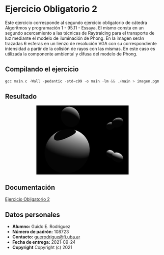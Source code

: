 # Ejercicio Obligatorio 2

Este ejercicio corresponde al segundo ejercicio obligatorio de cátedra Algoritmos y programación 1 - 95.11 - Essaya.
El mismo consta en un segundo acercamiento a las técnicas de Raytraicing para el transporte de luz mediante el modelo de iluminación de Phong. En la imagen serán trazadas 6 esferas en un lienzo de resolución VGA con su correspondiente intensidad a partir de la colisión de rayos con las mismas.
En este caso es utilizada la componente ambiental y difusa del modelo de Phong.

## Compilando el ejercicio

``` c
gcc main.c -Wall -pedantic -std=c99 -o main -lm && ./main > imagen.pgm && convert imagen.pgm imagen.png
 ```

## Resultado

<p align="center" width="500">
   <img align="center" width="300" src="imagen.png" />
</p>


## Documentación
[Ejercicio Obligatorio 2](https://ejercicio-obligatorio-2.netlify.app/index.html)

## Datos personales

- **Alumno:** Guido E. Rodriguez
- **Número de padrón:** 108723
- **Contacto:** guerodrigue@fi.uba.ar
- **Fecha de entrega:** 2021-09-24
- **Copyright** Copyright (c) 2021